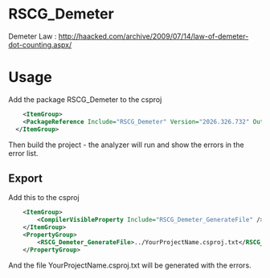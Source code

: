 # RSCG_Demeter
Demeter Law : http://haacked.com/archive/2009/07/14/law-of-demeter-dot-counting.aspx/


# Usage

Add the package RSCG_Demeter to the csproj

```xml
	<ItemGroup>
    <PackageReference Include="RSCG_Demeter" Version="2026.326.732" OutputItemType="Analyzer" ReferenceOutputAssembly="false"  />
  </ItemGroup>
```

Then build the project - the analyzer will run and show the errors in the error list.

## Export 

Add this to the csproj

```xml
	<ItemGroup>
		<CompilerVisibleProperty Include="RSCG_Demeter_GenerateFile" />
	</ItemGroup>
	<PropertyGroup>
		<RSCG_Demeter_GenerateFile>../YourProjectName.csproj.txt</RSCG_Demeter_GenerateFile>
	</PropertyGroup>

```

And the file YourProjectName.csproj.txt will be generated with the errors.
